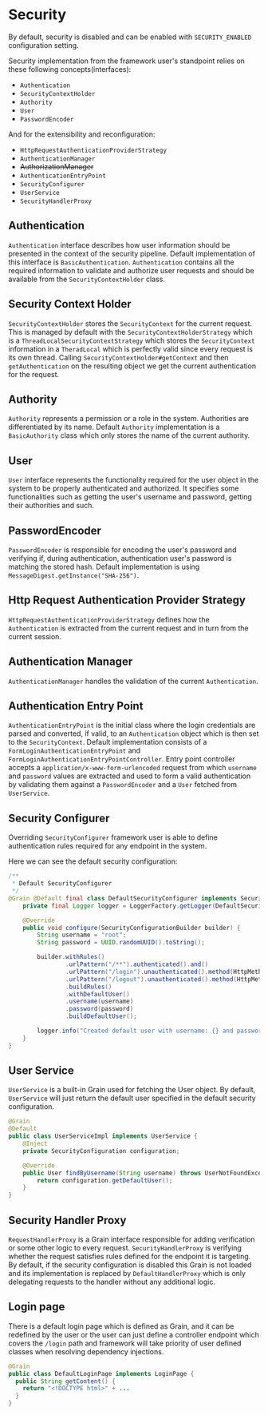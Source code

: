 # Security

By default, security is disabled and can be enabled with `SECURITY_ENABLED`
configuration setting.

Security implementation from the framework user's standpoint relies on these
following concepts(interfaces):

* `Authentication`
* `SecurityContextHolder`
* `Authority`
* `User`
* `PasswordEncoder`

And for the extensibility and reconfiguration:

* `HttpRequestAuthenticationProviderStrategy`
* `AuthenticationManager`
* ~~AuthorizationManager~~
* `AuthenticationEntryPoint`
* `SecurityConfigurer`
* `UserService`
* `SecurityHandlerProxy`

## Authentication

`Authentication` interface describes how user information should be presented in
the context of the security pipeline. Default implementation of this interface
is `BasicAuthentication`.
`Authentication` contains all the required information to validate and authorize
user requests and should be available from the `SecurityContextHolder` class.

## Security Context Holder

`SecurityContextHolder` stores the `SecurityContext` for the current request.
This is managed by default with the `SecurityContextHolderStrategy` which is
a `ThreadLocalSecurityContextStrategy` which stores the `SecurityContext`
information in a `TheradLocal` which is perfectly valid since every request is
its own thread. Calling `SecurityContextHolder#getContext` and
then `getAuthentication` on the resulting object we get the current
authentication for the request.

## Authority

`Authority` represents a permission or a role in the system. Authorities are
differentiated by its name. Default `Authority` implementation is
a `BasicAuthority` class which only stores the name of the current authority.

## User

`User` interface represents the functionality required for the user object in
the system to be properly authenticated and authorized. It specifies some
functionalities such as getting the user's username and password, getting their
authorities and such.

## PasswordEncoder

`PasswordEncoder` is responsible for encoding the user's password and verifying
if, during authentication, authentication user's password is matching the stored
hash. Default implementation is using `MessageDigest.getInstance("SHA-256")`.

## Http Request Authentication Provider Strategy

`HttpRequestAuthenticationProviderStrategy` defines how the `Authentication` is
extracted from the current request and in turn from the current session.

## Authentication Manager

`AuthenticationManager` handles the validation of the current `Authentication`.

## Authentication Entry Point

`AuthenticationEntryPoint` is the initial class where the login credentials are
parsed and converted, if valid, to an `Authentication` object which is then set
to the `SecurityContext`. Default implementation consists of
a `FormLoginAuthenticationEntryPoint`
and `FormLoginAuthenticationEntryPointController`. Entry point controller
accepts a `application/x-www-form-urlencoded` request from which `username`
and `password` values are extracted and used to form a valid authentication by
validating them against a `PasswordEncoder` and a `User` fetched
from `UserService`.

## Security Configurer

Overriding `SecurityConfigurer` framework user is able to define authentication
rules required for any endpoint in the system.

Here we can see the default security configuration:

```java
/**
 * Default SecurityConfigurer
 */
@Grain @Default final class DefaultSecurityConfigurer implements SecurityConfigurer {
	private final Logger logger = LoggerFactory.getLogger(DefaultSecurityConfigurer.class);

	@Override
	public void configure(SecurityConfigurationBuilder builder) {
		String username = "root";
		String password = UUID.randomUUID().toString();

		builder.withRules()
				.urlPattern("/**").authenticated().and()
				.urlPattern("/login").unauthenticated().method(HttpMethod.GET, HttpMethod.POST).and()
				.urlPattern("/logout").unauthenticated().method(HttpMethod.GET).and()
				.buildRules()
				.withDefaultUser()
				.username(username)
				.password(password)
				.buildDefaultUser();

		logger.info("Created default user with username: {} and password: {}", username, password);
	}
}
```

## User Service

`UserService` is a built-in Grain used for fetching the User object. By
default, `UserService` will just return the default user specified in the
default security configuration.

```java
@Grain
@Default
public class UserServiceImpl implements UserService {
	@Inject
	private SecurityConfiguration configuration;

	@Override
	public User findByUsername(String username) throws UserNotFoundException {
		return configuration.getDefaultUser();
	}
}
```

## Security Handler Proxy

`RequestHandlerProxy` is a Grain interface responsible for adding verification
or some other logic to every request. `SecurityHandlerProxy` is verifying
whether the request satisfies rules defined for the endpoint it is targeting. By
default, if the security configuration is disabled this Grain is not loaded and its
implementation is replaced by `DefaultHandlerProxy` which is only delegating
requests to the handler without any additional logic.

## Login page 

There is a default login page which is defined as Grain, and it can be redefined
by the user or the user can just define a controller endpoint which covers
the `/login` path and framework will take priority of user defined classes when
resolving dependency injections.

```java
@Grain
public class DefaultLoginPage implements LoginPage {
  public String getContent() {
    return "<!DOCTYPE html>" + ... 
  }
}
```